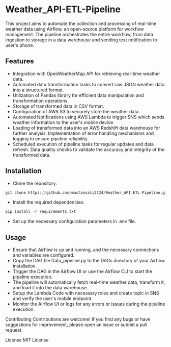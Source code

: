 # Weather_API-ETL-Pipeline
This project aims to automate the collection and processing of real-time weather data using Airflow, an open-source platform for workflow management. The pipeline orchestrates the entire workflow, from data ingestion to storage in a data warehouse and sending text notification to user's phone.
## Features
* Integration with OpenWeatherMap API for retrieving real-time weather data.
* Automated data transformation tasks to convert raw JSON weather data into a structured format.
* Utilization of Pandas library for efficient data manipulation and transformation operations.
* Storage of transformed data in CSV format.
* Configuration of AWS S3 to securely store the weather data.
* Automated Notifications using AWS Lambda to trigger SNS which sends weather information to the user's mobile device.
* Loading of transformed data into an AWS Redshift data warehouse for further analysis.
Implementation of error handling mechanisms and logging to ensure pipeline reliability.
* Scheduled execution of pipeline tasks for regular updates and data refresh.
Data quality checks to validate the accuracy and integrity of the transformed data.
## Installation
*  Clone the repository:
```python 
git clone https://github.com/mastanvali2724/Weather_API-ETL-Pipeline.git
```
* Install the required dependencies:
```python 
pip install -r requirements.txt
```
* Set up the necessary configuration parameters in .env file.
## Usage
* Ensure that Airflow is up and running, and the necessary connections and variables are configured.
* Copy the DAG file Data_pipeline.py to the DAGs directory of your Airflow installation.
* Trigger the DAG in the Airflow UI or use the Airflow CLI to start the pipeline execution.
* The pipeline will automatically fetch real-time weather data, transform it, and load it into the data warehouse.
* Setup the Lambda Code with necessary roles and create topic in SNS and verify the user's mobile endpoint.
* Monitor the Airflow UI or logs for any errors or issues during the pipeline execution.

Contributing
Contributions are welcome! If you find any bugs or have suggestions for improvement, please open an issue or submit a pull request.

License
MIT License
